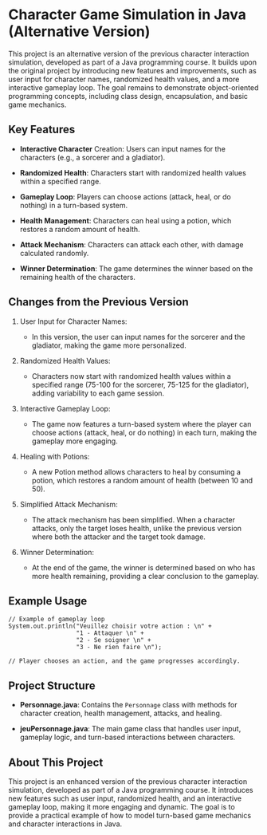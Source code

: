 # Character Game Simulation in Java (Alternative Version)
This project is an alternative version of the previous character interaction simulation, developed as part of a Java programming course. It builds upon the original project by introducing new features and improvements, such as user input for character names, randomized health values, and a more interactive gameplay loop. The goal remains to demonstrate object-oriented programming concepts, including class design, encapsulation, and basic game mechanics.

## Key Features
- **Interactive Character** Creation: Users can input names for the characters (e.g., a sorcerer and a gladiator).

- **Randomized Health**: Characters start with randomized health values within a specified range.

- **Gameplay Loop**: Players can choose actions (attack, heal, or do nothing) in a turn-based system.

- **Health Management**: Characters can heal using a potion, which restores a random amount of health.

- **Attack Mechanism**: Characters can attack each other, with damage calculated randomly.

- **Winner Determination**: The game determines the winner based on the remaining health of the characters.

## Changes from the Previous Version
1. User Input for Character Names:
    - In this version, the user can input names for the sorcerer and the gladiator, making the game more personalized.

2. Randomized Health Values:
    - Characters now start with randomized health values within a specified range (75-100 for the sorcerer, 75-125 for the gladiator), adding variability to each game session.

3. Interactive Gameplay Loop:
    - The game now features a turn-based system where the player can choose actions (attack, heal, or do nothing) in each turn, making the gameplay more engaging.

4. Healing with Potions:
    - A new Potion method allows characters to heal by consuming a potion, which restores a random amount of health (between 10 and 50).

5. Simplified Attack Mechanism:
    - The attack mechanism has been simplified. When a character attacks, only the target loses health, unlike the previous version where both the attacker and the target took damage.

6. Winner Determination:
    - At the end of the game, the winner is determined based on who has more health remaining, providing a clear conclusion to the gameplay.

## Example Usage
```
// Example of gameplay loop
System.out.println("Veuillez choisir votre action : \n" +
                   "1 - Attaquer \n" +
                   "2 - Se soigner \n" +
                   "3 - Ne rien faire \n");

// Player chooses an action, and the game progresses accordingly.
```

## Project Structure
- **Personnage.java**: Contains the `Personnage` class with methods for character creation, health management, attacks, and healing.

- **jeuPersonnage.java**: The main game class that handles user input, gameplay logic, and turn-based interactions between characters.

## About This Project
This project is an enhanced version of the previous character interaction simulation, developed as part of a Java programming course. It introduces new features such as user input, randomized health, and an interactive gameplay loop, making it more engaging and dynamic. The goal is to provide a practical example of how to model turn-based game mechanics and character interactions in Java.